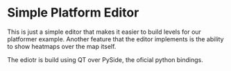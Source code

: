 # Simple Platform Editor

This is just a simple editor that makes it easier to build levels for our platformer example. Another feature that the editor implements is the ability to show heatmaps over the map itself.

The ediotr is build using QT over PySide, the oficial python bindings.